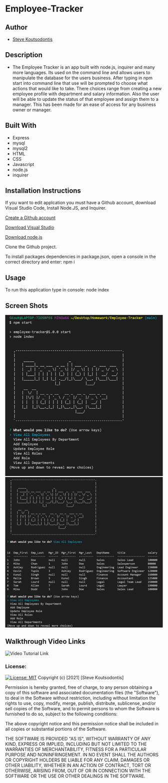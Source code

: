 # Employee-Tracker
## Author 
- [Steve Koutsodontis](https://github.com/SteveKoutsodontis)

## Description

* The Employee Tracker is an app built with node.js, inquirer and many more languages. Its used on the command line and allows users to manipulate the database for the users business. After typing in npm start into command line that use will be prompted to choose what actions that would like to take. There choices range from creating a new employee profile with department and salary information. Also the user will be able to update the status of that employee and assign them to a manager. This has been made for an ease of access for any business owner or manager.


## Built With 

* Express
* mysql
* mysql2
* HTML
* CSS
* Javascript
* node.js
* inquirer


## Installation Instructions

If you want to edit applcation you must have a Github account, download Visual Studio Code, Install Node.JS, and Inquirer.

[Create a Github account](https://github.com)

[Download Visual Studio](https://code.visualstudio.com/download/)

[Download node.js](https://nodejs.org/en/download/)

Clone the Github project.

To install packages dependencies in package.json, open a console in the correct directory and enter: npm i

## Usage 

To run this application type in console: node index

## Screen Shots

![Screenshot](./images/EmpTrack1.png)
![Screenshot](./images/EmpTrack2.png)

## Walkthrough Video Links

![Video Tutorial Link](https://watch.screencastify.com/v/qttbaiu4bEuFHYFKn3Ez)

### License: 
 
[![License: MIT](https://img.shields.io/badge/License-MIT-yellow.svg)](https://opensource.org/licenses/MIT)
Copyright (c) [2021] [Steve Koutsodontis]

Permission is hereby granted, free of charge, to any person obtaining a copy
of this software and associated documentation files (the "Software"), to deal
in the Software without restriction, including without limitation the rights
to use, copy, modify, merge, publish, distribute, sublicense, and/or sell
copies of the Software, and to permit persons to whom the Software is
furnished to do so, subject to the following conditions:

The above copyright notice and this permission notice shall be included in all
copies or substantial portions of the Software.

THE SOFTWARE IS PROVIDED "AS IS", WITHOUT WARRANTY OF ANY KIND, EXPRESS OR
IMPLIED, INCLUDING BUT NOT LIMITED TO THE WARRANTIES OF MERCHANTABILITY,
FITNESS FOR A PARTICULAR PURPOSE AND NONINFRINGEMENT. IN NO EVENT SHALL THE
AUTHORS OR COPYRIGHT HOLDERS BE LIABLE FOR ANY CLAIM, DAMAGES OR OTHER
LIABILITY, WHETHER IN AN ACTION OF CONTRACT, TORT OR OTHERWISE, ARISING FROM,
OUT OF OR IN CONNECTION WITH THE SOFTWARE OR THE USE OR OTHER DEALINGS IN THE
SOFTWARE.